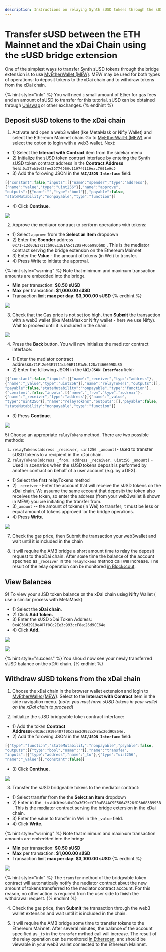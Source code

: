 ```yaml
---
description: Instructions on relaying Synth sUSD tokens through the sUSD bridge extension
---
```


# Transfer sUSD between the ETH Mainnet and the xDai Chain using the sUSD bridge extension

One of the simplest ways to transfer Synth sUSD tokens through the bridge extension is to use [MyEtherWallet \(MEW\)](https://www.myetherwallet.com/access-my-wallet). MEW may be used for both types of operations: to deposit tokens to the xDai chain and to withdraw tokens from the xDai chain.

{% hint style="info" %}
You will need a small amount of Ether for gas fees and an amount of sUSD to transfer for this tutorial. sUSD can be obtained through [Uniswap](https://uniswap.exchange/) or other exchanges.
{% endhint %}

## Deposit sUSD tokens to the xDai chain

1. Activate and open a web3 wallet \(like MetaMask or Nifty Wallet\) and select the Ethereum Mainnet chain. Go to [MyEtherWallet \(MEW\)](https://www.myetherwallet.com/access-my-wallet) and select the option to login with a web3 wallet. Next:

* 1\) Select the **Interact with Contract** item from the sidebar menu
* 2\) Initialize the sUSD token contract interface by entering the Synth sUSD token contract address in the **Contract Address** field.`0x57ab1e02fee23774580c119740129eac7081e9d3` 
* 3\) Add the following JSON in the **`ABI/JSON Interface`** field: 

```javascript
[{"constant":false,"inputs":[{"name":"spender","type":"address"},
{"name":"value","type":"uint256"}],"name":"approve",
"outputs":[{"name":"","type":"bool"}],"payable":false,
"stateMutability":"nonpayable","type":"function"}]
```

* 4\) Click **Continue**.

![](../../../.gitbook/assets/susd1.png)

2. Approve the mediator contract to perform operations with tokens:

* 1\) Select `approve` from the **Select an Item** dropdown
* 2\) Enter the **Spender** address `0x71F12d03E1711cb96E11E1A5c12Da7466699Db8D` . This is the mediator contract serving the bridge extension on the Ethereum Mainnet
* 3\) Enter the **Value** - the amount of tokens \(in Wei\) to transfer.
* 4\) Press Write to initiate the approval.

{% hint style="warning" %}
Note that minimum and maximum transaction amounts are embedded into the bridge. 

* **Min** per transaction: **$0.50 sUSD**
* **Max** per transaction: **$1,000.00 sUSD**
* Transaction limit **max per day**: **$3,000.00 sUSD**
{% endhint %}

![](../../../.gitbook/assets/susd2.png)

3. Check that the Gas price is not set too high, then **Submit** the transaction with a web3 wallet \(like MetaMask or Nifty wallet - here we use Nifty\). Wait to proceed until it is included in the chain.

![](../../../.gitbook/assets/susd3.png)

4. Press the **Back** button. You will now initialize the mediator contract interface:

* 1\) Enter the mediator contract address`0x71F12d03E1711cb96E11E1A5c12Da7466699Db8D` 
* 2\) Enter the following JSON in the **`ABI/JSON Interface`** field:

```javascript
[{"constant":false,"inputs":[{"name":"_receiver","type":"address"},
{"name":"_value","type":"uint256"}],"name":"relayTokens","outputs":[],
"payable":false,"stateMutability":"nonpayable","type":"function"},
{"constant":false,"inputs":[{"name":"_from","type":"address"},
{"name":"_receiver","type":"address"},{"name":"_value",
"type":"uint256"}],"name":"relayTokens","outputs":[],"payable":false,
"stateMutability":"nonpayable","type":"function"}]
```

* 3\) Press **Continue**.

![](../../../.gitbook/assets/susd4.png)

5\) Choose an appropriate `relayTokens` method. There are two possible methods:

1. `relayTokens(address _receiver, uint256 _amount)`- Used to transfer sUSD tokens to a recipient in the xDai chain.
2. `relayTokens(address _from, address _receiver, uint256 _amount)` - Used in scenarios when the sUSD tokens deposit is performed by another contract on behalf of a user account \(e.g. by a DEX\).

* 1\) Select the **first** relayTokens method
* 2\) `_receiver` - Enter the account that will receive the sUSD tokens on the xDai chain. We assume the same account that deposits the token also receives the token, so enter the address \(from your web3wallet & shown in MEW\) you are initiating the transfer from.
* 3\)`_amount` -- the amount of tokens \(in Wei\) to transfer; it must be less or equal amount of tokens approved for the bridge operations.
* 4\) Press **Write**.

![](../../../.gitbook/assets/susd5.png)

7. Check the gas price, then Submit the transaction your web3wallet and wait until it is included in the chain.

8. It will require the AMB bridge a short amount time to relay the deposit request to the xDai chain. After some time the balance of the account specified as `_receiver` in the `relayTokens` method call will increase. The result of the relay operation can be monitored [in Blockscout](https://blockscout.com/poa/xdai/tokens/0x4c36d2919e407f0cc2ee3c993ccf8ac26d9ce64e/token_transfers).

## View Balances

9\) To view your sUSD token balance on the xDai chain using Nifty Wallet \( use a similar process with MetaMask\):

* 1\) Select the **xDai chain**.
* 2\) Click **Add Token.**
* 3\) Enter the sUSD xDai Token Address:  `0x4C36d2919e407f0Cc2Ee3c993ccF8ac26d9CE64e` 
* 4\) Click **Add.**

![](../../../.gitbook/assets/nifty1.png)

![](../../../.gitbook/assets/nifty2.png)

{% hint style="success" %}
You should now see your newly transferred sUSD balance on the xDAi chain.
{% endhint %}

## Withdraw sUSD tokens from the xDai chain

1. Choose the xDai chain in the browser wallet extension and login to [MyEtherWallet \(MEW\)](https://www.myetherwallet.com/access-my-wallet). Select to the **Interact with Contract** item in the side navigation menu. \(_note: you must have sUSD tokens in your wallet on the xDai chain to proceed_\)

2. Initialize the sUSD bridgeable token contract interface:

* 1\) Add the token **Contract Address**`0x4C36d2919e407f0Cc2Ee3c993ccF8ac26d9CE64e` .
* 2\) Add the following JSON in the **`ABI/JSON Interface`** field:

```javascript
[{"type":"function","stateMutability":"nonpayable","payable":false,
"outputs":[{"type":"bool","name":""}],"name":"transfer",
"inputs":[{"type":"address","name":"_to"},{"type":"uint256",
"name":"_value"}],"constant":false}]
```

* 3\) Click **Continue.**

![](../../../.gitbook/assets/send1.png)

3. Transfer the sUSD bridgeable tokens to the mediator contract:

* 1\) Select transfer from the the **Select an Item** dropdown
* 2\) Enter in the `_to` address:`0xD9a3039cfC70aF84AC9E566A2526fD3b683B995B` . This is the  mediator contract serving the bridge extension in the xDai chain.
* 3\) Enter the value to transfer in Wei in the `_value` field.
* 4\) Click **Write.**

{% hint style="warning" %}
Note that minimum and maximum transaction amounts are embedded into the bridge. 

* **Min** per transaction: **$0.50 sUSD**
* **Max** per transaction: **$1,000.00 sUSD**
* Transaction limit **max per day**: **$3,000.00 sUSD**
{% endhint %}

![](../../../.gitbook/assets/send2%20%281%29.png)

{% hint style="info" %}
The `transfer` method of the bridgeable token contract will automatically notify the mediator contract about the new amount of tokens transferred to the mediator contract account. For this reason, no other action is required from the user side to finish the withdrawal request.
{% endhint %}

4. Check the gas price, then **Submit** the transaction through the web3 wallet extension and wait until it is included in the chain.

5. It will require the AMB bridge some time to transfer tokens to the Ethereum Mainnet. After several minutes, the balance of the account specified as `_to` in the `transfer` method call will increase. The result of the relay operation can be monitored [in Etherscan](https://etherscan.io/token/0x57ab1e02fee23774580c119740129eac7081e9d3?a=0x71f12d03e1711cb96e11e1a5c12da7466699db8d), and should be viewable in your web3 wallet connected to the Ethereum Mainnet.

